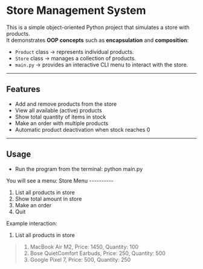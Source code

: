 #  Store Management System 

This is a simple object-oriented Python project that simulates a store with products.  
It demonstrates **OOP concepts** such as **encapsulation** and **composition**:

- `Product` class → represents individual products.
- `Store` class → manages a collection of products.
- `main.py` → provides an interactive CLI menu to interact with the store.

---

## Features
- Add and remove products from the store
- View all available (active) products
- Show total quantity of items in stock
- Make an order with multiple products
- Automatic product deactivation when stock reaches 0

---
## Usage
- Run the program from the terminal:
python main.py

You will see a menu:
    Store Menu
    ----------
1. List all products in store
2. Show total amount in store
3. Make an order
4. Quit

Example interaction:
1. List all products in store
> 1. MacBook Air M2, Price: 1450, Quantity: 100
> 2. Bose QuietComfort Earbuds, Price: 250, Quantity: 500
> 3. Google Pixel 7, Price: 500, Quantity: 250

